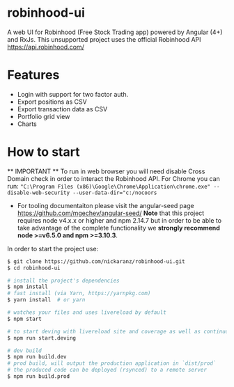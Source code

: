 # robinhood-ui
 A web UI for Robinhood (Free Stock Trading app) powered by Angular (4+) and RxJs. This unsupported project uses the official Robinhood API https://api.robinhood.com/ 

# Features
* Login with support for two factor auth.
* Export positions as CSV
* Export transaction data as CSV
* Portfolio grid view
* Charts

# How to start

** IMPORTANT ** To run in web browser you will need disable Cross Domain check in order to interact the Robinhood API. For Chrome you can run:
`"C:\Program Files (x86)\Google\Chrome\Application\chrome.exe" --disable-web-security --user-data-dir="c:/nocoors`

* For tooling documentaiton please visit the angular-seed page https://github.com/mgechev/angular-seed/ 
**Note** that this project requires node v4.x.x or higher and npm 2.14.7 but in order to be able to take advantage of the complete functionality we **strongly recommend node >=v6.5.0 and npm >=3.10.3**.

In order to start the project use:

```bash
$ git clone https://github.com/nickaranz/robinhood-ui.git
$ cd robinhood-ui

# install the project's dependencies
$ npm install
# fast install (via Yarn, https://yarnpkg.com)
$ yarn install  # or yarn

# watches your files and uses livereload by default
$ npm start

# to start deving with livereload site and coverage as well as continuous testing
$ npm run start.deving

# dev build
$ npm run build.dev
# prod build, will output the production application in `dist/prod`
# the produced code can be deployed (rsynced) to a remote server
$ npm run build.prod
